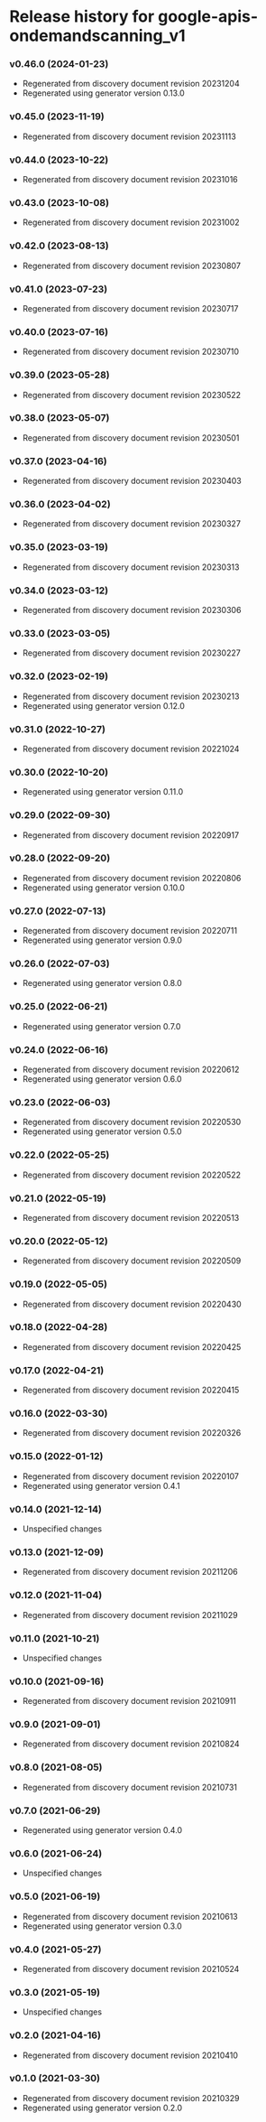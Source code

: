 # Release history for google-apis-ondemandscanning_v1

### v0.46.0 (2024-01-23)

* Regenerated from discovery document revision 20231204
* Regenerated using generator version 0.13.0

### v0.45.0 (2023-11-19)

* Regenerated from discovery document revision 20231113

### v0.44.0 (2023-10-22)

* Regenerated from discovery document revision 20231016

### v0.43.0 (2023-10-08)

* Regenerated from discovery document revision 20231002

### v0.42.0 (2023-08-13)

* Regenerated from discovery document revision 20230807

### v0.41.0 (2023-07-23)

* Regenerated from discovery document revision 20230717

### v0.40.0 (2023-07-16)

* Regenerated from discovery document revision 20230710

### v0.39.0 (2023-05-28)

* Regenerated from discovery document revision 20230522

### v0.38.0 (2023-05-07)

* Regenerated from discovery document revision 20230501

### v0.37.0 (2023-04-16)

* Regenerated from discovery document revision 20230403

### v0.36.0 (2023-04-02)

* Regenerated from discovery document revision 20230327

### v0.35.0 (2023-03-19)

* Regenerated from discovery document revision 20230313

### v0.34.0 (2023-03-12)

* Regenerated from discovery document revision 20230306

### v0.33.0 (2023-03-05)

* Regenerated from discovery document revision 20230227

### v0.32.0 (2023-02-19)

* Regenerated from discovery document revision 20230213
* Regenerated using generator version 0.12.0

### v0.31.0 (2022-10-27)

* Regenerated from discovery document revision 20221024

### v0.30.0 (2022-10-20)

* Regenerated using generator version 0.11.0

### v0.29.0 (2022-09-30)

* Regenerated from discovery document revision 20220917

### v0.28.0 (2022-09-20)

* Regenerated from discovery document revision 20220806
* Regenerated using generator version 0.10.0

### v0.27.0 (2022-07-13)

* Regenerated from discovery document revision 20220711
* Regenerated using generator version 0.9.0

### v0.26.0 (2022-07-03)

* Regenerated using generator version 0.8.0

### v0.25.0 (2022-06-21)

* Regenerated using generator version 0.7.0

### v0.24.0 (2022-06-16)

* Regenerated from discovery document revision 20220612
* Regenerated using generator version 0.6.0

### v0.23.0 (2022-06-03)

* Regenerated from discovery document revision 20220530
* Regenerated using generator version 0.5.0

### v0.22.0 (2022-05-25)

* Regenerated from discovery document revision 20220522

### v0.21.0 (2022-05-19)

* Regenerated from discovery document revision 20220513

### v0.20.0 (2022-05-12)

* Regenerated from discovery document revision 20220509

### v0.19.0 (2022-05-05)

* Regenerated from discovery document revision 20220430

### v0.18.0 (2022-04-28)

* Regenerated from discovery document revision 20220425

### v0.17.0 (2022-04-21)

* Regenerated from discovery document revision 20220415

### v0.16.0 (2022-03-30)

* Regenerated from discovery document revision 20220326

### v0.15.0 (2022-01-12)

* Regenerated from discovery document revision 20220107
* Regenerated using generator version 0.4.1

### v0.14.0 (2021-12-14)

* Unspecified changes

### v0.13.0 (2021-12-09)

* Regenerated from discovery document revision 20211206

### v0.12.0 (2021-11-04)

* Regenerated from discovery document revision 20211029

### v0.11.0 (2021-10-21)

* Unspecified changes

### v0.10.0 (2021-09-16)

* Regenerated from discovery document revision 20210911

### v0.9.0 (2021-09-01)

* Regenerated from discovery document revision 20210824

### v0.8.0 (2021-08-05)

* Regenerated from discovery document revision 20210731

### v0.7.0 (2021-06-29)

* Regenerated using generator version 0.4.0

### v0.6.0 (2021-06-24)

* Unspecified changes

### v0.5.0 (2021-06-19)

* Regenerated from discovery document revision 20210613
* Regenerated using generator version 0.3.0

### v0.4.0 (2021-05-27)

* Regenerated from discovery document revision 20210524

### v0.3.0 (2021-05-19)

* Unspecified changes

### v0.2.0 (2021-04-16)

* Regenerated from discovery document revision 20210410

### v0.1.0 (2021-03-30)

* Regenerated from discovery document revision 20210329
* Regenerated using generator version 0.2.0

